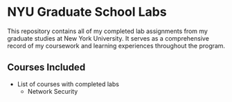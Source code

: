 # NYU Graduate School Labs

This repository contains all of my completed lab assignments from my graduate studies at New York University. It serves as a comprehensive record of my coursework and learning experiences throughout the program.

## Courses Included

* List of courses with completed labs
    * Network Security
